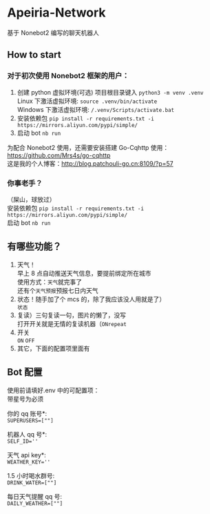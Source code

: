 # Apeiria-Network

基于 Nonebot2 编写的聊天机器人

## How to start

### 对于初次使用 Nonebot2 框架的用户：

1. 创建 python 虚拟环境(可选) 项目根目录键入 `python3 -m venv .venv`  
   Linux 下激活虚拟环境: `source .venv/bin/activate`  
   Windows 下激活虚拟环境: `/.venv/Scripts/activate.bat`  
2. 安装依赖包 `pip install -r requirements.txt -i https://mirrors.aliyun.com/pypi/simple/`
3. 启动 bot `nb run`

为配合 Nonebot2 使用，还需要安装搭建 Go-Cqhttp 使用：https://github.com/Mrs4s/go-cqhttp  
这是我的个人博客：http://blog.patchouli-go.cn:8109/?p=57

### 你事老手？
（屎山，球放过）  
安装依赖包 `pip install -r requirements.txt -i https://mirrors.aliyun.com/pypi/simple/`  
启动 bot `nb run`

## 有哪些功能？

1. 天气！  
   早上 8 点自动推送天气信息，要提前绑定所在城市  
   使用方式：`天气`就完事了  
   还有个`天气预报`预报七日内天气
2. 状态！随手加了个 mcs 的，除了我应该没人用就是了）  
   `状态`
3. 复读）三句复读一句，图片的懒了，没写  
   打开开关就是无情的复读机器（`ONrepeat`
4. 开关  
   `ON` `OFF`
5. 其它，下面的配置项里面有  

## Bot 配置

使用前请填好.env 中的可配置项：  
带星号为必须  

你的 qq 账号\*:  
`SUPERUSERS=[""]`

机器人 qq 号\*:  
`SELF_ID=''`

天气 api key\*:  
`WEATHER_KEY=''`

1.5 小时喝水群号:  
`DRINK_WATER=[""]`

每日天气提醒 qq 号:  
`DAILY_WEATHER=[""]`
